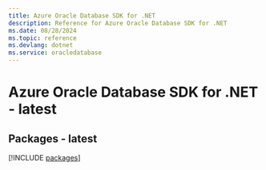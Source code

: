 ```yaml
---
title: Azure Oracle Database SDK for .NET
description: Reference for Azure Oracle Database SDK for .NET
ms.date: 08/28/2024
ms.topic: reference
ms.devlang: dotnet
ms.service: oracledatabase
---
```

# Azure Oracle Database SDK for .NET - latest
## Packages - latest
[!INCLUDE [packages](oracle-database-index.md)]